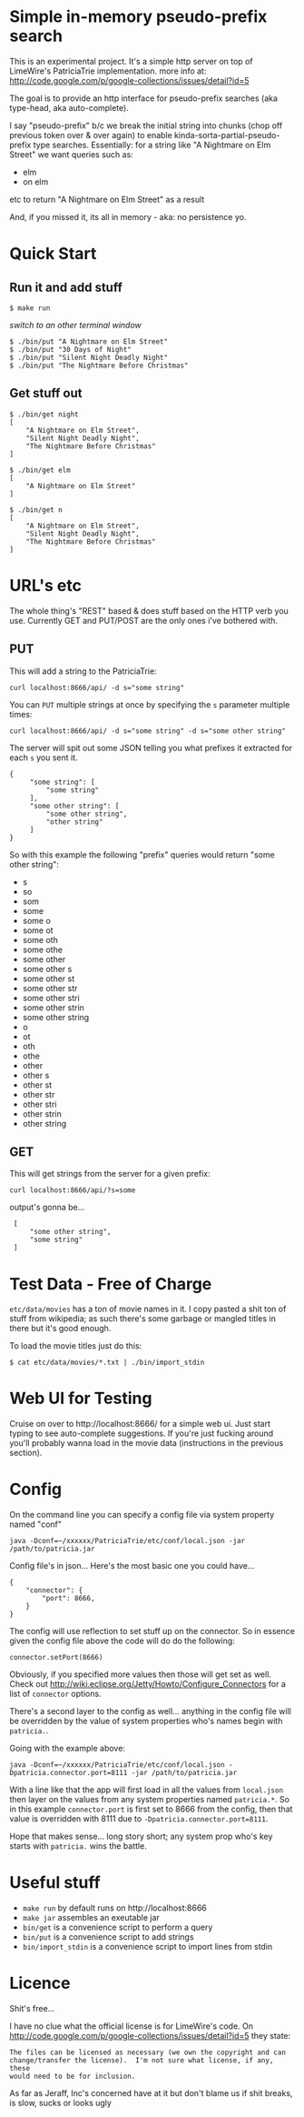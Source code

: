 Simple in-memory pseudo-prefix search
=============

This is an experimental project.
It's a simple http server on top of LimeWire's PatriciaTrie implementation.
more info at: http://code.google.com/p/google-collections/issues/detail?id=5

The goal is to provide an http interface for pseudo-prefix searches (aka type-head, aka auto-complete).

I say "pseudo-prefix" b/c we break the initial string into chunks (chop off previous token over & over again) to enable kinda-sorta-partial-pseudo-prefix type searches.
Essentially: for a string like "A Nightmare on Elm Street" we want queries such as:

- elm
- on elm

etc to return "A Nightmare on Elm Street" as a result

And, if you missed it, its all in memory - aka: no persistence yo.

Quick Start
===

Run it and add stuff
---

    $ make run

*switch to an other terminal window*

    $ ./bin/put "A Nightmare on Elm Street"
    $ ./bin/put "30 Days of Night"
    $ ./bin/put "Silent Night Deadly Night"
    $ ./bin/put "The Nightmare Before Christmas"

Get stuff out
---

    $ ./bin/get night
    [
        "A Nightmare on Elm Street",
        "Silent Night Deadly Night",
        "The Nightmare Before Christmas"
    ]

    $ ./bin/get elm
    [
        "A Nightmare on Elm Street"
    ]

    $ ./bin/get n
	[
		"A Nightmare on Elm Street",
	 	"Silent Night Deadly Night",
	 	"The Nightmare Before Christmas"
	]

URL's etc
===

The whole thing's "REST" based & does stuff based on the HTTP verb you use.
Currently GET and PUT/POST are the only ones i've bothered with.


PUT
---

This will add a string to the PatriciaTrie:

`curl localhost:8666/api/ -d s="some string"`


You can `PUT` multiple strings at once by specifying the `s` parameter multiple times:

`curl localhost:8666/api/ -d s="some string" -d s="some other string"`

The server will spit out some JSON telling you what prefixes it extracted for each `s` you sent it.

    {
         "some string": [
             "some string"
         ],
         "some other string": [
             "some other string",
             "other string"
         ]
    }

So with this example the following "prefix" queries would return "some other string":

- s
- so
- som
- some
- some o
- some ot
- some oth
- some othe
- some other
- some other s
- some other st
- some other str
- some other stri
- some other strin
- some other string
- o
- ot
- oth
- othe
- other
- other s
- other st
- other str
- other stri
- other strin
- other string


GET
---

This will get strings from the server for a given prefix:

`curl localhost:8666/api/?s=some`

output's gonna be...

     [
         "some other string",
         "some string"
     ]

Test Data - Free of Charge
===

`etc/data/movies` has a ton of movie names in it. I copy pasted a shit ton of stuff from wikipedia;
as such there's some garbage or mangled titles in there but it's good enough.

To load the movie titles just do this:

    $ cat etc/data/movies/*.txt | ./bin/import_stdin


Web UI for Testing
===

Cruise on over to http://localhost:8666/ for a simple web ui. Just start typing to see auto-complete suggestions.
If you're just fucking around you'll probably wanna load in the movie data
(instructions in the previous section).

Config
===

On the command line you can specify a config file via system property named "conf"

    java -Dconf=~/xxxxxx/PatriciaTrie/etc/conf/local.json -jar /path/to/patricia.jar

Config file's in json... Here's the most basic one you could have...

    {
        "connector": {
            "port": 8666,
        }
    }

The config will use reflection to set stuff up on the connector. So in essence given the config file above the code will
do do the following:

    connector.setPort(8666)

Obviously, if you specified more values then those will get set as well. Check out
http://wiki.eclipse.org/Jetty/Howto/Configure_Connectors for a list of `connector` options.

There's a second layer to the config as well... anything in the config file will be overridden by the value of
system properties who's names begin with `patricia.`.

Going with the example above:

    java -Dconf=~/xxxxxx/PatriciaTrie/etc/conf/local.json -Dpatricia.connector.port=8111 -jar /path/to/patricia.jar

With a line like that the app will first load in all the values from `local.json` then layer on the values
from any system properties named `patricia.*`. So in this example `connector.port` is first set to 8666 from the config,
then that value is overridden with 8111 due to `-Dpatricia.connector.port=8111`.

Hope that makes sense... long story short; any system prop who's key starts with `patricia.` wins the battle.

Useful stuff
===

- `make run` by default runs on http://localhost:8666
- `make jar` assembles an exeutable jar
- `bin/get` is a convenience script to perform a query
- `bin/put` is a convenience script to add strings
- `bin/import_stdin` is a convenience script to import lines from stdin


Licence
===
Shit's free...

I have no clue what the official license is for LimeWire's code.
On http://code.google.com/p/google-collections/issues/detail?id=5 they state:

    The files can be licensed as necessary (we own the copyright and can
    change/transfer the license).  I'm not sure what license, if any, these
    would need to be for inclusion.

As far as Jeraff, Inc's concerned have at it but don't blame us if shit breaks, is slow, sucks or looks ugly